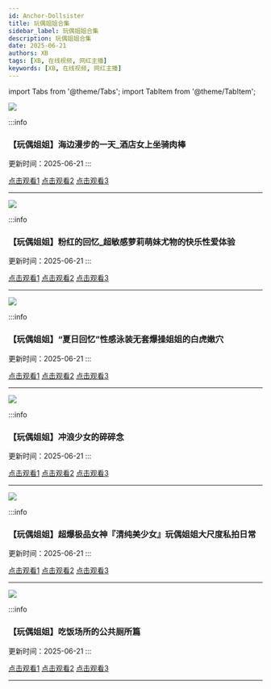 ```yaml
---
id: Anchor-Dollsister
title: 玩偶姐姐合集
sidebar_label: 玩偶姐姐合集
description: 玩偶姐姐合集
date: 2025-06-21
authors: XB
tags: [XB, 在线视频, 网红主播]
keywords: [XB, 在线视频, 网红主播]
---
```


import Tabs from '@theme/Tabs';
import TabItem from '@theme/TabItem';

![](https://img1.souavzy.info/upload/vod/20250616-1/23a31df7250e9483681b34b93366219e.png)

:::info
### 【玩偶姐姐】海边漫步的一天_酒店女上坐骑肉棒

更新时间：2025-06-21
:::

<Tabs className="unique-tabs">

  <TabItem value="链接1">
  <a href="https://yutujx.com/?url=https://bf3.qrtuv.com/smv1/202506/14/Cs0k2X0eYZ2/video/index.m3u8">点击观看1</a></TabItem>
  <TabItem value="链接2"><a href="https://tools.liumingye.cn/m3u8/#https://bf3.qrtuv.com/smv1/202506/14/Cs0k2X0eYZ2/video/index.m3u8">点击观看2</a></TabItem>
  <TabItem value="链接3"><a href="https://www.m3u8player.online/embed/m3u8?url=https://bf3.qrtuv.com/smv1/202506/14/Cs0k2X0eYZ2/video/index.m3u8">点击观看3</a></TabItem>
</Tabs>

---


![](https://img1.souavzy.info/upload/vod/20250615-1/6c8b4fb6a35148e8213206d16cdcf082.png)

:::info
### 【玩偶姐姐】粉红的回忆_超敏感萝莉萌妹尤物的快乐性爱体验

更新时间：2025-06-21
:::

<Tabs className="unique-tabs">

  <TabItem value="链接1">
  <a href="https://yutujx.com/?url=https://bf3.qrtuv.com/smv1/202506/14/jfEKJp10Dh2/video/index.m3u8">点击观看1</a></TabItem>
  <TabItem value="链接2"><a href="https://tools.liumingye.cn/m3u8/#https://bf3.qrtuv.com/smv1/202506/14/jfEKJp10Dh2/video/index.m3u8">点击观看2</a></TabItem>
  <TabItem value="链接3"><a href="https://www.m3u8player.online/embed/m3u8?url=https://bf3.qrtuv.com/smv1/202506/14/jfEKJp10Dh2/video/index.m3u8">点击观看3</a></TabItem>
</Tabs>

---


![](https://img1.souavzy.info/upload/vod/20250615-1/37917fa06c291c2c3e9d9d0cbbb254ef.png)

:::info
### 【玩偶姐姐】“夏日回忆”性感泳装无套爆操姐姐的白虎嫩穴

更新时间：2025-06-21
:::

<Tabs className="unique-tabs">

  <TabItem value="链接1">
  <a href="https://yutujx.com/?url=https://bf3.qrtuv.com/smv1/202506/14/DS2nsYaQsh2/video/index.m3u8">点击观看1</a></TabItem>
  <TabItem value="链接2"><a href="https://tools.liumingye.cn/m3u8/#https://bf3.qrtuv.com/smv1/202506/14/DS2nsYaQsh2/video/index.m3u8">点击观看2</a></TabItem>
  <TabItem value="链接3"><a href="https://www.m3u8player.online/embed/m3u8?url=https://bf3.qrtuv.com/smv1/202506/14/DS2nsYaQsh2/video/index.m3u8">点击观看3</a></TabItem>
</Tabs>

---


![](https://img1.souavzy.info/upload/vod/20250615-1/f4a924ac85d0c5618a8607449178ab33.png)

:::info
### 【玩偶姐姐】冲浪少女的碎碎念

更新时间：2025-06-21
:::

<Tabs className="unique-tabs">

  <TabItem value="链接1">
  <a href="https://yutujx.com/?url=https://bf3.qrtuv.com/smv1/202506/14/tkQ89UuLeC2/video/index.m3u8">点击观看1</a></TabItem>
  <TabItem value="链接2"><a href="https://tools.liumingye.cn/m3u8/#https://bf3.qrtuv.com/smv1/202506/14/tkQ89UuLeC2/video/index.m3u8">点击观看2</a></TabItem>
  <TabItem value="链接3"><a href="https://www.m3u8player.online/embed/m3u8?url=https://bf3.qrtuv.com/smv1/202506/14/tkQ89UuLeC2/video/index.m3u8">点击观看3</a></TabItem>
</Tabs>

---

![](https://img1.souavzy.info/upload/vod/20250615-1/aa1e408eaf6d0afc85ee01782c0f0bf4.png)

:::info
### 【玩偶姐姐】超爆极品女神『清纯美少女』玩偶姐姐大尺度私拍日常

更新时间：2025-06-21
:::

<Tabs className="unique-tabs">

  <TabItem value="链接1">
  <a href="https://yutujx.com/?url=https://bf3.qrtuv.com/smv1/202506/14/NypUKBKvKk2/video/index.m3u8">点击观看1</a></TabItem>
  <TabItem value="链接2"><a href="https://tools.liumingye.cn/m3u8/#https://bf3.qrtuv.com/smv1/202506/14/NypUKBKvKk2/video/index.m3u8">点击观看2</a></TabItem>
  <TabItem value="链接3"><a href="https://www.m3u8player.online/embed/m3u8?url=https://bf3.qrtuv.com/smv1/202506/14/NypUKBKvKk2/video/index.m3u8">点击观看3</a></TabItem>
</Tabs>

---

![](https://img1.souavzy.info/upload/vod/20250615-1/4e526ef0aca3f20f41a4aafc5fa1c418.png)

:::info
### 【玩偶姐姐】吃饭场所的公共厕所篇

更新时间：2025-06-21
:::

<Tabs className="unique-tabs">

  <TabItem value="链接1">
  <a href="https://yutujx.com/?url=https://bf3.qrtuv.com/smv1/202506/14/E34R8haCCT2/video/index.m3u8">点击观看1</a></TabItem>
  <TabItem value="链接2"><a href="https://tools.liumingye.cn/m3u8/#https://bf3.qrtuv.com/smv1/202506/14/E34R8haCCT2/video/index.m3u8">点击观看2</a></TabItem>
  <TabItem value="链接3"><a href="https://www.m3u8player.online/embed/m3u8?url=https://bf3.qrtuv.com/smv1/202506/14/E34R8haCCT2/video/index.m3u8">点击观看3</a></TabItem>
</Tabs>

---




